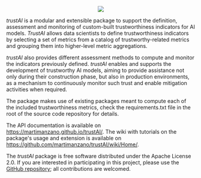 <p align="center"><img src="https://user-images.githubusercontent.com/7520973/216668027-e968c4a8-a7e4-486a-8347-c4d2ae637ab1.png"></p>

_trustAI_ is a modular and extensible package to support the definition, assessment and monitoring of custom-built trustworthiness indicators for AI models. _TrustAI_ allows data scientists to define trustworthiness indicators by selecting a set of metrics from a catalog of trustworthy-related metrics and grouping them into higher-level metric aggregations.

_trustAI_ also provides different assessment methods to compute and monitor the indicators previously defined. _trustAI_ enables and supports the development of trustworthy AI models, aiming to provide assistance not only during their construction phase, but also in production environments, as a mechanism to continuously monitor such trust and enable mitigation activities when required.

The package makes use of existing packages meant to compute each of the included trustworthiness metrics, check the requirements.txt file in the root of the source code repository for details.

The API documentation is available on https://martimanzano.github.io/trustAI/.
The wiki with tutorials on the package's usage and extension is available on https://github.com/martimanzano/trustAI/wiki/Home/.

The _trustAI_ package is free software distributed under the Apache License 2.0. If you are interested in participating in this project, please use the [GitHub repository](https://github.com/martimanzano/trustAI); all contributions are welcomed.
